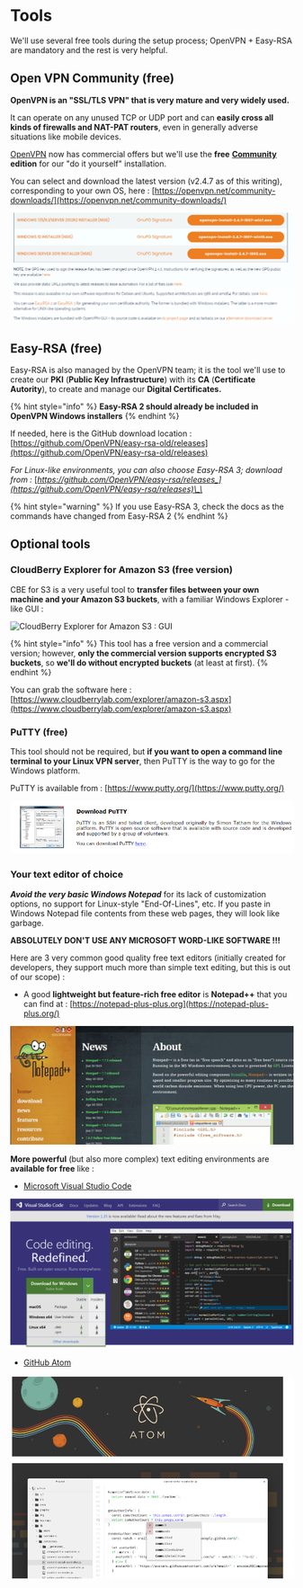# Tools

We'll use several free tools during the setup process; OpenVPN + Easy-RSA are mandatory and the rest is very helpful.

## Open VPN Community \(free\)

**OpenVPN is an "SSL/TLS VPN" that is very mature and very widely used.**

It can operate on any unused TCP or UDP port and can **easily cross all kinds of firewalls and NAT-PAT routers**, even in generally adverse situations like mobile devices.

[OpenVPN](https://openvpn.net/) now has commercial offers but we'll use the **free** [**Community**](https://openvpn.net/community/) **edition** for our "do it yourself" installation.

You can select and download the latest version \(v2.4.7 as of this writing\), corresponding to your own OS, here : [https://openvpn.net/community-downloads/](https://openvpn.net/community-downloads/)

![](../.gitbook/assets/image%20%2867%29.png)



## Easy-RSA \(free\)

Easy-RSA is also managed by the OpenVPN team; it is the tool we'll use to create our **PKI** \(**Public Key Infrastructure**\) with its **CA** \(**Certificate Autority**\), to create and manage our **Digital Certificates.**

{% hint style="info" %}
**Easy-RSA 2 should already be included in OpenVPN Windows installers**
{% endhint %}

If needed, here is the GitHub download location : [https://github.com/OpenVPN/easy-rsa-old/releases](https://github.com/OpenVPN/easy-rsa-old/releases)

_For Linux-like environments, you can also choose Easy-RSA 3; download from :_ [_https://github.com/OpenVPN/easy-rsa/releases_](https://github.com/OpenVPN/easy-rsa/releases)\_\_

{% hint style="warning" %}
If you use Easy-RSA 3, check the docs as the commands have changed from Easy-RSA 2
{% endhint %}



## Optional tools

### CloudBerry Explorer for Amazon S3 \(free version\)

CBE for S3 is a very useful tool to **transfer files between your own machine and your Amazon S3 buckets**, with a familiar Windows Explorer -like GUI : 

![CloudBerry Explorer for Amazon S3 : GUI](https://www.cloudberrylab.com/img/modules/product-tour/explorer/amazon-s3/2.png)

{% hint style="info" %}
This tool has a free version and a commercial version; however, **only the commercial version supports encrypted S3 buckets**, so **we'll do without encrypted buckets** \(at least at first\).
{% endhint %}

You can grab the software here : [https://www.cloudberrylab.com/explorer/amazon-s3.aspx](https://www.cloudberrylab.com/explorer/amazon-s3.aspx)



### PuTTY \(free\)

This tool should not be required, but **if you want to open a command line terminal to your Linux VPN server**, then PuTTY is the way to go for the Windows platform.

PuTTY is available from : [https://www.putty.org/](https://www.putty.org/)

![](../.gitbook/assets/image%20%2848%29.png)

### Your text editor of choice

_**Avoid the very basic Windows Notepad**_ for its lack of customization options, no support for Linux-style "End-Of-Lines", etc.  If you paste in Windows Notepad file contents from these web pages, they will look like garbage.

**ABSOLUTELY DON'T USE ANY MICROSOFT WORD-LIKE SOFTWARE !!!**

Here are 3 very common good quality free text editors \(initially created for developers, they support much more than simple text editing, but this is out of our scope\) :

* A good **lightweight but feature-rich free editor** is **Notepad++** that you can find at : [https://notepad-plus-plus.org](https://notepad-plus-plus.org/)

![](../.gitbook/assets/image%20%2886%29.png)

**More powerful** \(but also more complex\) text editing environments are **available for free** like :

* [Microsoft Visual Studio Code](https://code.visualstudio.com/)

![](../.gitbook/assets/image%20%2879%29.png)

* [GitHub Atom](https://atom.io/)

![](../.gitbook/assets/image%20%2885%29.png)





